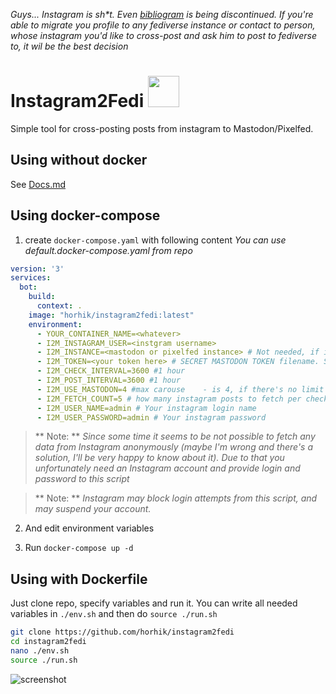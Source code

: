 _Guys... Instagram is sh*t. Even [bibliogram](https://www.reddit.com/r/privacy/comments/wrczxc/bibliogram_is_being_discontinued/) 
is being discontinued. If you're able to migrate you profile to any fediverse instance or contact to person, whose 
instagram you'd like to cross-post and ask him to post to fediverse to, it wil be the best decision_

# Instagram2Fedi <span><img width="50px" src="https://upload.wikimedia.org/wikipedia/commons/9/93/Fediverse_logo_proposal.svg"></span>

Simple tool for cross-posting posts from instagram to Mastodon/Pixelfed.

## Using without docker
See [Docs.md](./Docs.md)

## Using docker-compose

1. create `docker-compose.yaml` with following content
_You can use default.docker-compose.yaml from repo_
``` yaml
version: '3'
services:
  bot:
    build:
      context: .
    image: "horhik/instagram2fedi:latest"
    environment:
      - YOUR_CONTAINER_NAME=<whatever>
      - I2M_INSTAGRAM_USER=<instgram username>
      - I2M_INSTANCE=<mastodon or pixelfed instance> # Not needed, if instance is stored in user_credentials.secret
      - I2M_TOKEN=<your token here> # SECRET MASTODON TOKEN filename. See: src/create_credentials.py
      - I2M_CHECK_INTERVAL=3600 #1 hour    
      - I2M_POST_INTERVAL=3600 #1 hour   
      - I2M_USE_MASTODON=4 #max carouse    - is 4, if there's no limit set to -1
      - I2M_FETCH_COUNT=5 # how many instagram posts to fetch per check_interval   -
      - I2M_USER_NAME=admin # Your instagram login name
      - I2M_USER_PASSWORD=admin # Your instagram password
```

> ** Note: ** _Since some time it seems to be not possible to fetch any data from Instagram anonymously (maybe I'm wrong 
and there's a solution, I'll be very happy to know about it). Due to that you unfortunately need an Instagram account 
and provide login and password to this script_

> ** Note: ** _Instagram may block login attempts from this script, and may suspend your account._

2. And edit environment variables

3. Run `docker-compose up -d`


## Using with Dockerfile

Just clone repo, specify variables and run it.
You can write all needed variables in `./env.sh` and then do `source ./run.sh`

``` bash
git clone https://github.com/horhik/instagram2fedi
cd instagram2fedi
nano ./env.sh
source ./run.sh
```


![screenshot](./img.png)
